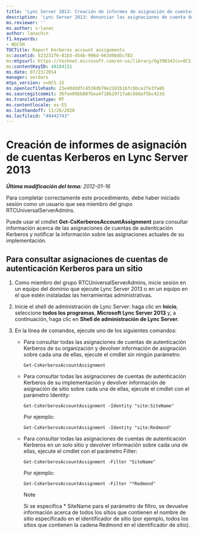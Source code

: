 ```yaml
---
title: 'Lync Server 2013: Creación de informes de asignación de cuentas Kerberos'
description: 'Lync Server 2013: denunciar las asignaciones de cuenta de Kerberos.'
ms.reviewer: ''
ms.author: v-lanac
author: lanachin
f1.keywords:
- NOCSH
TOCTitle: Report Kerberos account assignments
ms:assetid: 523231f6-81b3-454b-996d-663d9bd5cf83
ms:mtpsurl: https://technet.microsoft.com/en-us/library/Gg398343(v=OCS.15)
ms:contentKeyID: 48184151
ms.date: 07/23/2014
manager: serdars
mtps_version: v=OCS.15
ms.openlocfilehash: 23e40dddfc4538db70e2101b1bfcbbce2fe3fa8b
ms.sourcegitcommit: 36fee89bb887bea4f18b19f17a8c69daf5bc423d
ms.translationtype: MT
ms.contentlocale: es-ES
ms.lasthandoff: 11/26/2020
ms.locfileid: "49442743"
---
```

# <a name="report-kerberos-account-assignments-in-lync-server-2013"></a>Creación de informes de asignación de cuentas Kerberos en Lync Server 2013

<div data-xmlns="http://www.w3.org/1999/xhtml">

<div class="topic" data-xmlns="http://www.w3.org/1999/xhtml" data-msxsl="urn:schemas-microsoft-com:xslt" data-cs="https://msdn.microsoft.com/">

<div data-asp="https://msdn2.microsoft.com/asp">



</div>

<div id="mainSection">

<div id="mainBody">

<span> </span>

_**Última modificación del tema:** 2012-01-16_

Para completar correctamente este procedimiento, debe haber iniciado sesión como un usuario que sea miembro del grupo RTCUniversalServerAdmins.

Puede usar el cmdlet **Get-CsKerberosAccountAssignment** para consultar información acerca de las asignaciones de cuentas de autenticación Kerberos y notificar la información sobre las asignaciones actuales de su implementación.

<div>

## <a name="to-query-kerberos-authentication-account-assignments-for-a-site"></a>Para consultar asignaciones de cuentas de autenticación Kerberos para un sitio

1.  Como miembro del grupo RTCUniversalServerAdmins, inicie sesión en un equipo del dominio que ejecute Lync Server 2013 o en un equipo en el que estén instaladas las herramientas administrativas.

2.  Inicie el shell de administración de Lync Server: haga clic en **Inicio**, seleccione **todos los programas**, **Microsoft Lync Server 2013** y, a continuación, haga clic en **Shell de administración de Lync Server**.

3.  En la línea de comandos, ejecute uno de los siguientes comandos:
    
      - Para consultar todas las asignaciones de cuentas de autenticación Kerberos de su organización y devolver información de asignación sobre cada una de ellas, ejecute el cmdlet sin ningún parámetro:
        
            Get-CsKerberosAccountAssignment
    
      - Para consultar todas las asignaciones de cuentas de autenticación Kerberos de su implementación y devolver información de asignación de sitio sobre cada una de ellas, ejecute el cmdlet con el parámetro Identity:
        
            Get-CsKerberosAccountAssignment -Identity "site:SiteName"
        
        Por ejemplo:
        
            Get-CsKerberosAccountAssignment -Identity "site:Redmond"
    
      - Para consultar todas las asignaciones de cuentas de autenticación Kerberos en un solo sitio y devolver información sobre cada una de ellas, ejecute el cmdlet con el parámetro Filter:
        
            Get-CsKerberosAccountAssignment -Filter "SiteName"
        
        Por ejemplo:
        
            Get-CsKerberosAccountAssignment -Filter "*Redmond"
        
        <div>
        

        > [!NOTE]  
        > Si se especifica * SiteName para el parámetro de filtro, se devuelve información acerca de todos los sitios que contienen el nombre de sitio especificado en el identificador de sitio (por ejemplo, todos los sitios que contienen la cadena Redmond en el identificador de sitio).

        
        </div>

</div>

</div>

<span> </span>

</div>

</div>

</div>

